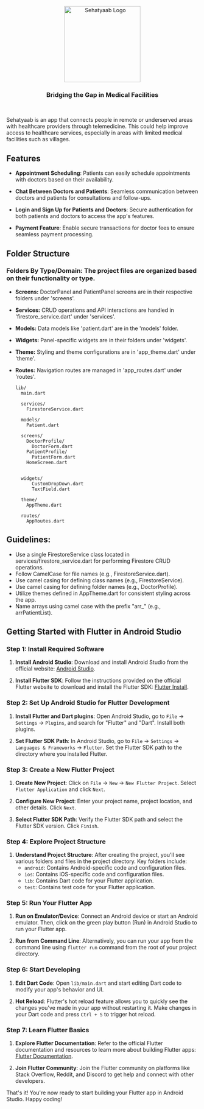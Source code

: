 

<p align="center">
  <img src="assets/images/sehatyaab-logo.png" alt="Sehatyaab Logo" width="200">
</p>

<h3 align="center">
 <b>Bridging the Gap in Medical Facilities</b> 
</h3>

<br/>

Sehatyaab is an app that connects people in remote or underserved areas with healthcare providers through telemedicine. This could help improve access to healthcare services, especially in areas with limited medical facilities such as villages.

## Features

- **Appointment Scheduling**: Patients can easily schedule appointments with doctors based on their availability.
  
- **Chat Between Doctors and Patients**: Seamless communication between doctors and patients for consultations and follow-ups.
  
- **Login and Sign Up for Patients and Doctors**: Secure authentication for both patients and doctors to access the app's features.
  
- **Payment Feature**: Enable secure transactions for doctor fees to ensure seamless payment processing.

## Folder Structure

### Folders By Type/Domain: The project files are organized based on their functionality or type.
- **Screens:** DoctorPanel and PatientPanel screens are in their respective folders under 'screens'.
- **Services:** CRUD operations and API interactions are handled in 'firestore_service.dart' under 'services'.
- **Models:** Data models like 'patient.dart' are in the 'models' folder.
- **Widgets:** Panel-specific widgets are in their folders under 'widgets'.
- **Theme:** Styling and theme configurations are in 'app_theme.dart' under 'theme'.
- **Routes:** Navigation routes are managed in 'app_routes.dart' under 'routes'.

      lib/
        main.dart
      
        services/
          FirestoreService.dart
      
        models/
          Patient.dart
      
        screens/
          DoctorProfile/
            DoctorForm.dart
          PatientProfile/
            PatientForm.dart
          HomeScreen.dart
            
      
        widgets/
            CustomDropDown.dart
            TextField.dart
      
        theme/
          AppTheme.dart
      
        routes/
          AppRoutes.dart


## Guidelines:

- Use a single FirestoreService class located in services/firestore_service.dart for performing Firestore CRUD operations.
- Follow CamelCase for file names (e.g., FirestoreService.dart).
- Use camel casing for defining class names (e.g., FirestoreService).
- Use camel casing for defining folder names (e.g., DoctorProfile).
- Utilize themes defined in AppTheme.dart for consistent styling across the app.
- Name arrays using camel case with the prefix "arr_" (e.g., arrPatientList).

## Getting Started with Flutter in Android Studio

### Step 1: Install Required Software

1. **Install Android Studio**: Download and install Android Studio from the official website: [Android Studio](https://developer.android.com/studio).

2. **Install Flutter SDK**: Follow the instructions provided on the official Flutter website to download and install the Flutter SDK: [Flutter Install](https://flutter.dev/docs/get-started/install).

### Step 2: Set Up Android Studio for Flutter Development

1. **Install Flutter and Dart plugins**: Open Android Studio, go to `File` -> `Settings` -> `Plugins`, and search for "Flutter" and "Dart". Install both plugins.

2. **Set Flutter SDK Path**: In Android Studio, go to `File` -> `Settings` -> `Languages & Frameworks` -> `Flutter`. Set the Flutter SDK path to the directory where you installed Flutter.

### Step 3: Create a New Flutter Project

1. **Create New Project**: Click on `File` -> `New` -> `New Flutter Project`. Select `Flutter Application` and click `Next`.

2. **Configure New Project**: Enter your project name, project location, and other details. Click `Next`.

3. **Select Flutter SDK Path**: Verify the Flutter SDK path and select the Flutter SDK version. Click `Finish`.

### Step 4: Explore Project Structure

1. **Understand Project Structure**: After creating the project, you'll see various folders and files in the project directory. Key folders include:
   - `android`: Contains Android-specific code and configuration files.
   - `ios`: Contains iOS-specific code and configuration files.
   - `lib`: Contains Dart code for your Flutter application.
   - `test`: Contains test code for your Flutter application.

### Step 5: Run Your Flutter App

1. **Run on Emulator/Device**: Connect an Android device or start an Android emulator. Then, click on the green play button (Run) in Android Studio to run your Flutter app.

2. **Run from Command Line**: Alternatively, you can run your app from the command line using `flutter run` command from the root of your project directory.

### Step 6: Start Developing

1. **Edit Dart Code**: Open `lib/main.dart` and start editing Dart code to modify your app's behavior and UI.

2. **Hot Reload**: Flutter's hot reload feature allows you to quickly see the changes you've made in your app without restarting it. Make changes in your Dart code and press `Ctrl + S` to trigger hot reload.

### Step 7: Learn Flutter Basics

1. **Explore Flutter Documentation**: Refer to the official Flutter documentation and resources to learn more about building Flutter apps: [Flutter Documentation](https://flutter.dev/docs).

2. **Join Flutter Community**: Join the Flutter community on platforms like Stack Overflow, Reddit, and Discord to get help and connect with other developers.

That's it! You're now ready to start building your Flutter app in Android Studio. Happy coding!
